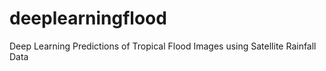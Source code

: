 # deeplearningflood
Deep Learning Predictions of Tropical Flood Images using Satellite Rainfall Data
